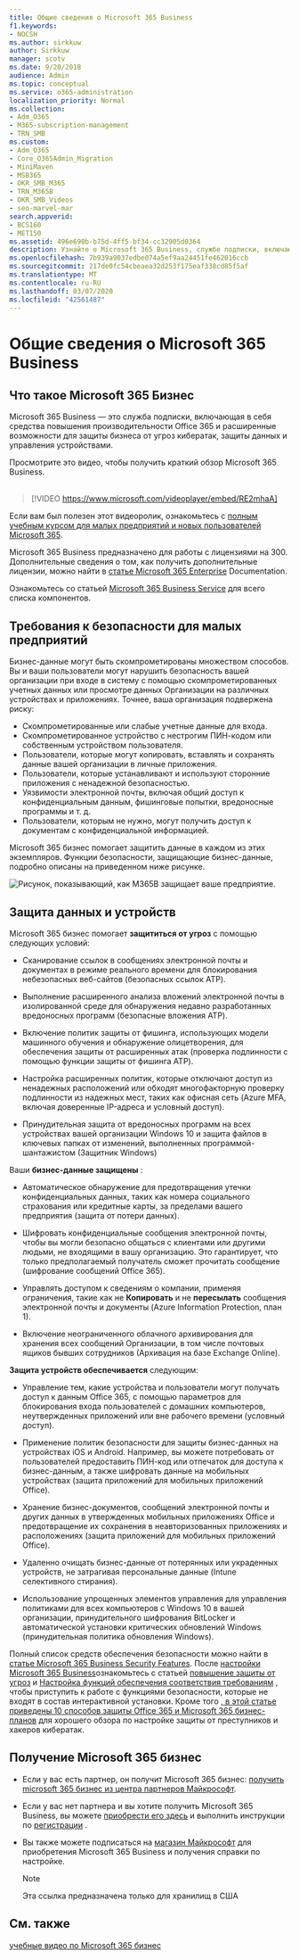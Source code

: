 ```yaml
---
title: Общие сведения о Microsoft 365 Business
f1.keywords:
- NOCSH
ms.author: sirkkuw
author: Sirkkuw
manager: scotv
ms.date: 9/20/2018
audience: Admin
ms.topic: conceptual
ms.service: o365-administration
localization_priority: Normal
ms.collection:
- Adm_O365
- M365-subscription-management
- TRN_SMB
ms.custom:
- Adm_O365
- Core_O365Admin_Migration
- MiniMaven
- MSB365
- OKR_SMB_M365
- TRN_M365B
- OKR_SMB_Videos
- seo-marvel-mar
search.appverid:
- BCS160
- MET150
ms.assetid: 496e690b-b75d-4ff5-bf34-cc32905d0364
description: Узнайте о Microsoft 365 Business, службе подписки, включающей в себя Office 365 плюс расширенную защиту для бизнеса от угроз кибератак.
ms.openlocfilehash: 7b939a9037edbe074a5ef9aa24451fe462016ccb
ms.sourcegitcommit: 217de0fc54cbeaea32d253f175eaf338cd85f5af
ms.translationtype: MT
ms.contentlocale: ru-RU
ms.lasthandoff: 03/07/2020
ms.locfileid: "42561487"
---
```

# <a name="overview-of-microsoft-365-business"></a>Общие сведения о Microsoft 365 Business

## <a name="what-is-microsoft-365-business"></a>Что такое Microsoft 365 Бизнес

Microsoft 365 Business — это служба подписки, включающая в себя средства повышения производительности Office 365 и расширенные возможности для защиты бизнеса от угроз кибератак, защиты данных и управления устройствами.

Просмотрите это видео, чтобы получить краткий обзор Microsoft 365 Business.<br><br>

> [!VIDEO https://www.microsoft.com/videoplayer/embed/RE2mhaA] 
  
Если вам был полезен этот видеоролик, ознакомьтесь с [полным учебным курсом для малых предприятий и новых пользователей Microsoft 365](https://support.office.com/article/6ab4bbcd-79cf-4000-a0bd-d42ce4d12816). 

Microsoft 365 Business предназначено для работы с лицензиями на 300. Дополнительные сведения о том, как получить дополнительные лицензии, можно найти в [статье Microsoft 365 Enterprise](https://go.microsoft.com/fwlink/p/?linkid=860986) Documentation.

Ознакомьтесь со статьей [Microsoft 365 Business Service](https://docs.microsoft.com/office365/servicedescriptions/microsoft-365-service-descriptions/microsoft-365-business-service-description) для всего списка компонентов.
  
## <a name="small-business-security-needs"></a>Требования к безопасности для малых предприятий

Бизнес-данные могут быть скомпрометированы множеством способов. Вы и ваши пользователи могут нарушить безопасность вашей организации при входе в систему с помощью скомпрометированных учетных данных или просмотре данных Организации на различных устройствах и приложениях. Точнее, ваша организация подвержена риску:

- Скомпрометированные или слабые учетные данные для входа.
- Скомпрометированное устройство с нестрогим ПИН-кодом или собственным устройством пользователя.
- Пользователи, которые могут копировать, вставлять и сохранять данные вашей организации в личные приложения.
- Пользователи, которые устанавливают и используют сторонние приложения с ненадежной безопасностью.
- Уязвимости электронной почты, включая общий доступ к конфиденциальным данным, фишинговые попытки, вредоносные программы и т. д.
- Пользователи, которым не нужно, могут получить доступ к документам с конфиденциальной информацией.

Microsoft 365 бизнес помогает защитить данные в каждом из этих экземпляров. Функции безопасности, защищающие бизнес-данные, подробно описаны на приведенном ниже рисунке.

![Рисунок, показывающий, как M365B защищает ваше предприятие.](../media/m365businessvalueadd.png)

## <a name="how-your-data-and-devices-are-protected"></a>Защита данных и устройств

Microsoft 365 бизнес помогает **защититься от угроз** с помощью следующих условий:

- Сканирование ссылок в сообщениях электронной почты и документах в режиме реального времени для блокирования небезопасных веб-сайтов (безопасных ссылок ATP).

- Выполнение расширенного анализа вложений электронной почты в изолированной среде для обнаружения недавно разработанных вредоносных программ (безопасные вложения ATP). 

- Включение политик защиты от фишинга, использующих модели машинного обучения и обнаружение олицетворения, для обеспечения защиты от расширенных атак (проверка подлинности с помощью функции защиты от фишинга ATP). 

- Настройка расширенных политик, которые отключают доступ из ненадежных расположений или обходят многофакторную проверку подлинности из надежных мест, таких как офисная сеть (Azure MFA, включая доверенные IP-адреса и условный доступ). 

- Принудительная защита от вредоносных программ на всех устройствах вашей организации Windows 10 и защита файлов в ключевых папках от изменений, выполненных программой-шантажистом (Защитник Windows)

Ваши **бизнес-данные защищены** :

- Автоматическое обнаружение для предотвращения утечки конфиденциальных данных, таких как номера социального страхования или кредитные карты, за пределами вашего предприятия (защита от потери данных). 

- Шифровать конфиденциальные сообщения электронной почты, чтобы вы могли безопасно общаться с клиентами или другими людьми, не входящими в вашу организацию. Это гарантирует, что только предполагаемый получатель сможет прочитать сообщение (шифрование сообщений Office 365).

- Управлять доступом к сведениям о компании, применяя ограничения, такие как не **Копировать** и не **пересылать** сообщения электронной почты и документы (Azure Information Protection, план 1).

- Включение неограниченного облачного архивирования для хранения всех сообщений Организации, в том числе почтовых ящиков бывших сотрудников (Архивация на базе Exchange Online).

**Защита устройств обеспечивается** следующим:

- Управление тем, какие устройства и пользователи могут получать доступ к данным Office 365, с помощью параметров для блокирования входа пользователей с домашних компьютеров, неутвержденных приложений или вне рабочего времени (условный доступ).

- Применение политик безопасности для защиты бизнес-данных на устройствах iOS и Android. Например, вы можете потребовать от пользователей предоставить ПИН-код или отпечаток для доступа к бизнес-данным, а также шифровать данные на мобильных устройствах (защита приложений для мобильных приложений Office).

- Хранение бизнес-документов, сообщений электронной почты и других данных в утвержденных мобильных приложениях Office и предотвращение их сохранения в неавторизованных приложениях и расположениях (защита приложений для мобильных приложений Office).

- Удаленно очищать бизнес-данные от потерянных или украденных устройств, не затрагивая персональные данные (Intune селективного стирания).

- Использование упрощенных элементов управления для управления политиками для всех компьютеров с Windows 10 в вашей организации, принудительного шифрования BitLocker и автоматической установки критических обновлений Windows (принудительная политика обновления Windows).

Полный список средств обеспечения безопасности можно найти в [статье Microsoft 365 Business Security Features](security-features.md). После [настройки Microsoft 365 Business](set-up.md)ознакомьтесь с статьей [повышение защиты от угроз](increase-threat-protection.md) и [Настройка функций обеспечения соответствия требованиям](set-up-compliance.md) , чтобы приступить к работе с функциями безопасности, которые не входят в состав интерактивной установки. Кроме того [, в этой статье приведены 10 способов защиты Office 365 и Microsoft 365 бизнес-планов](https://docs.microsoft.com/office365/admin/security-and-compliance/secure-your-business-data) для хорошего обзора по настройке защиты от преступников и хакеров кибератак.

## <a name="get-microsoft-365-business"></a>Получение Microsoft 365 бизнес

- Если у вас есть партнер, он получит Microsoft 365 бизнес: [получить microsoft 365 бизнес из центра партнеров Майкрософт](get-microsoft-365-business.md#get-microsoft-365-business-from-microsoft-partner-center).

- Если у вас нет партнера и вы хотите получить Microsoft 365 Business, вы можете [приобрести его здесь](https://www.microsoft.com/microsoft-365/business) и выполнить инструкции по [регистрации](sign-up.md) .

- Вы также можете подписаться на [магазин Майкрософт](https://www.microsoft.com/en-us/store/locations/find-a-store?icid=gm_fy18_hol_bopis_feature3&CustomerIntent=Consumer) для приобретения Microsoft 365 Business и получения справки по настройке.

    > [!NOTE]
    > Эта ссылка предназначена только для хранилищ в США

## <a name="see-also"></a>См. также

[учебные видео по Microsoft 365 бизнес](https://support.office.com/article/6ab4bbcd-79cf-4000-a0bd-d42ce4d12816)
